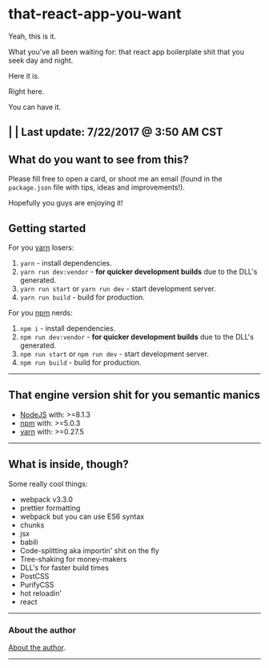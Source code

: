 # that-react-app-you-want
Yeah, this is it.

What you've all been waiting for: that react app boilerplate shit that you seek day and night.

Here it is.

Right here.

You can have it.

|
| Last update: 7/22/2017 @ 3:50 AM CST
---

## What do you want to see from this?
Please fill free to open a card, or shoot me an email (found in the `package.json` file with tips, ideas and improvements!).

Hopefully you guys are enjoying it!

## Getting started
For you [yarn] losers:
1. `yarn` - install dependencies.
2. `yarn run dev:vendor` - **for quicker development builds** due to the DLL's generated.
3. `yarn run start` or `yarn run dev` - start development server.
4. `yarn run build` - build for production.

For you [npm] nerds:
1. `npm i` - install dependencies.
2. `npm run dev:vendor` - **for quicker development builds** due to the DLL's generated.
3. `npm run start` or `npm run dev` - start development server.
4. `npm run build` - build for production.

---

## That engine version shit for you semantic manics
- [NodeJS] with: >=8.1.3
- [npm] with: >=5.0.3
- [yarn] with: >=0.27.5

---

## What is inside, though?
Some really cool things:

- webpack v3.3.0
- prettier formatting
- webpack but you can use ES6 syntax
- chunks
- jsx
- babili
- Code-splitting aka importin' shit on the fly
- Tree-shaking for money-makers
- DLL's for faster build times
- PostCSS
- PurifyCSS
- hot reloadin'
- react

---

### About the author
[About the author].

---
  [About the author]: <http://mcardle.tech/>
  [NodeJS]: <https://nodejs.com/>
  [npm]: <https://npmjs.com/>
  [webpack]: <https://webpack.js.org/>
  [yarn]: <https://yarnpkg.com/>
